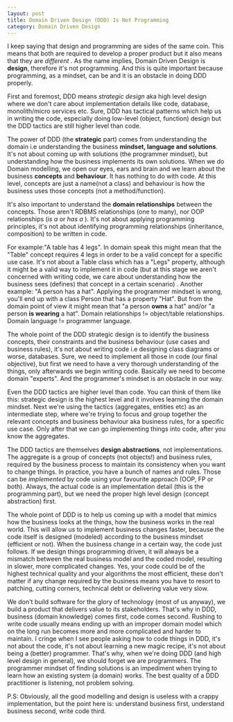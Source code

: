 ```yaml
---
layout: post
title: Domain Driven Design (DDD) Is Not Programming
category: Domain Driven Design
---
```


I keep saying that design and programming are sides of the same coin. This means that both are required to develop a proper product but it also means that they are _different_ . As the name implies, Domain Driven Design is **design**, therefore it's not programming. And this is quite important because programming, as a mindset, can be and it is an obstacle in doing DDD properly.

First and foremost, DDD means _strategic design_ aka high level design where we don't care about implementation details like code, database, monolith/micro services etc. Sure, DDD has tactical patterns which help us in writing the code, especially doing low-level (object, function) design but the DDD tactics are still higher level than code.

The power of DDD (the **strategic** part) comes from understanding the domain i.e understanding the business **mindset, language and solutions**. It's not about coming up with solutions (the programmer mindset), but understanding how the business implements its own solutions. When we do Domain modelling, we open our eyes, ears and brain and we learn about the business **concepts** and **behaviour**. It has nothing to do with code. At this level, concepts  are just a name(not a class) and behaviour is how the business uses those concepts (not a method/function).

It's also important to understand the **domain relationships** between the concepts. Those aren't RDBMS relationships (one to many), nor OOP relationships (_is a_ or _has a_ ). It's not about applying programming principles, it's not about identifying programming relationships (inheritance, composition) to be written in code. 

For example:"A table has 4 legs". In domain speak this might mean that the "Table" concept requires 4 legs in order to be a valid concept for a specific use case. It's not about a Table class which has a "Legs" property, although it might be a valid way to implement it in code (but at this stage we aren't concerned with writing code, we care about understanding how the business sees (defines) that concept in a certain scenario) . Another example: "A person has a hat". Applying the programmer mindset is wrong, you'll end up with a class Person that has a property "Hat". But from the domain point of view it might mean that "a person **owns** a hat" and/or "a person **is wearing** a hat". Domain relationships != object/table relationships. Domain language != programmer language.  
 
 The whole point of the DDD strategic design is to identify the business concepts, their constraints and the business behaviour (use cases and business rules), it's not about writing code i.e designing class diagrams or worse, databases. Sure, we need to implement all those in code (our final objective), but first we need to have a very thorough understanding of the things, only afterwards we begin writing code. Basically we need to become domain "experts". And the programmer's mindset is an obstacle in our way.
 
 Even the DDD tactics are higher level than code. You can think of them like this: strategic design is the highest level and it involves learning the domain mindset. Next we're using the tactics (aggregates, entities etc) as an intermediate step, where we're trying to focus and group together the relevant concepts and business behaviour aka business rules, for a specific use case. Only after that we can go implementing things into code, after you know the aggregates.
 
 The DDD tactics are themselves **design abstractions**, not implementations. The aggregate is a group of concepts (not objects!) and business rules, required by the business process to maintain its consistency when you want to change things. In practice, you have a bunch of names and rules. Those can be _implemented_ by code using your favourite approach (OOP, FP or both). Always, the actual code is an implementation detail (this is the programming part), but we need the proper high level design (concept abstraction) first.
 
 The whole point of DDD is to help us coming up with a model that mimics how the business looks at the things, how the business works in the real world. This will allow us to implement business changes faster, because the code itself is designed (modeled) according to the business mindset (efficient or not). When the business change in a certain way, the code just follows. If we design things programming driven, it will always be a mismatch between the real business model and the coded model, resulting in slower, more complicated changes. Yes, your code could be of the highest technical quality and your algorithms the most efficient, these don't matter if any change required by the business means you have to resort to patching, cutting corners, technical debt or delivering value very slow. 
 
 We don't build software for the glory of technology (most of us anyway), we build a product that delivers value to its stakeholders. That's why in DDD, business (domain knowledge) comes first, code comes second. Rushing to write code usually means ending up with an improper domain model which on the long run becomes more and more complicated and harder to maintain. I cringe when I see people asking how to code things in DDD, it's not about the code, it's not about learning a new magic recipe, it's not about being a (better) programmer. That's why, when we're doing DDD (and high level design in general), we should forget we are programmers. The programmer mindset of finding solutions is an impediment when trying to learn how an existing system (a domain) works. The best quality of a DDD practitioner is listening, not problem solving.
 
 P.S: Obviously, all the good modelling and design is useless with a crappy implementation, but the point here is: understand business first, understand business second, write code third.  
